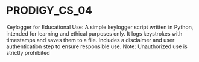 # PRODIGY_CS_04
Keylogger for Educational Use: A simple keylogger script written in Python, intended for learning and ethical purposes only. It logs keystrokes with timestamps and saves them to a file. Includes a disclaimer and user authentication step to ensure responsible use. Note: Unauthorized use is strictly prohibited
